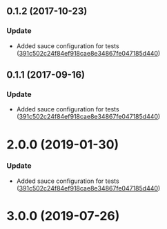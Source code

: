 <a name="0.1.2"></a>
## 0.1.2 (2017-10-23)


### Update

* Added sauce configuration for tests ([391c502c24f84ef918cae8e34867fe047185d440](https://github.com/advanced-rest-client/websocket-history/commit/391c502c24f84ef918cae8e34867fe047185d440))



<a name="0.1.1"></a>
## 0.1.1 (2017-09-16)


### Update

* Added sauce configuration for tests ([391c502c24f84ef918cae8e34867fe047185d440](https://github.com/advanced-rest-client/websocket-history/commit/391c502c24f84ef918cae8e34867fe047185d440))



# 2.0.0 (2019-01-30)


### Update

* Added sauce configuration for tests ([391c502c24f84ef918cae8e34867fe047185d440](https://github.com/advanced-rest-client/websocket-history/commit/391c502c24f84ef918cae8e34867fe047185d440))



# 3.0.0 (2019-07-26)



